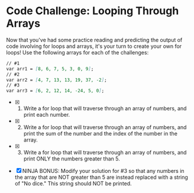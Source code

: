 # Code Challenge: Looping Through Arrays

Now that you've had some practice reading and predicting the output of code involving for loops and arrays, it's your turn to create your own for loops! Use the following arrays for each of the challenges:

```md
// #1
var arr1 = [8, 6, 7, 5, 3, 0, 9];
// #2
var arr2 = [4, 7, 13, 13, 19, 37, -2];
// #3
var arr3 = [6, 2, 12, 14, -24, 5, 0];
````

- [x] 1. Write a for loop that will traverse through an array of numbers, and print each number.

- [x] 2. Write a for loop that will traverse through an array of numbers, and print the sum of the number and the index of the number in the array.

- [x] 3. Write a for loop that will traverse through an array of numbers, and print ONLY the numbers greater than 5.

- [x] NINJA BONUS: Modify your solution for #3 so that any numbers in the array that are NOT greater than 5 are instead replaced with a string of "No dice." This string should NOT be printed.